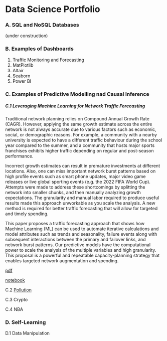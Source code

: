 # Data Science Portfolio

### A. SQL and NoSQL Databases
(under construction)

### B. Examples of Dashboards
1. Traffic Monitoring and Forecasting
2. MatPlotlib
3. Altair
4. Seaborn
5. Power BI

### C. Examples of Predictive Modelling nad Causal Inference
##### C.1 Leveraging Machine Learning for Network Traffic Forecasting
Traditional network planning relies on Compound Annual Growth Rate (CAGR). However, applying the same growth estimate across the entire network is not always accurate due to various factors such as economic, social, or demographic reasons. For example, a community with a nearby university is expected to have a different traffic behaviour during the school year compared to the summer, and a community that hosts major sports franchises exhibits higher traffic depending on regular and post-season performance. 

Incorrect growth estimates can result in premature investments at different locations. Also, one can miss important network burst patterns based on high profile events such as smart phone updates, major video game releases or live global sporting events (e.g. the 2022 FIFA World Cup). Attempts were made to address these shortcomings by splitting the network into smaller chunks, and then manually analyzing growth expectations. The granularity and manual labor required to produce useful results made this approach unworkable as you scale the analysis. A new method is required for better traffic forecasting that will allow for targeted and timely spending.

This paper proposes a traffic forecasting approach that shows how Machine Learning (ML) can be used to automate iterative calculations and model attributes such as trends and seasonality, failure events along with subsequent interactions between the primary and failover links, and network burst patterns. Our predictive models have the computational power to scale the analysis of the multiple variables and high granularity. This proposal is a powerful and repeatable capacity-planning strategy that enables targeted network augmentation and spending.

[pdf]()

[notebook]()

C.2 [Pollution](https://github.com/dianeMADS/capstone)

C.3 Crypto

C.4 NBA

### D. Self-Learning
D.1 Data Manipulation
